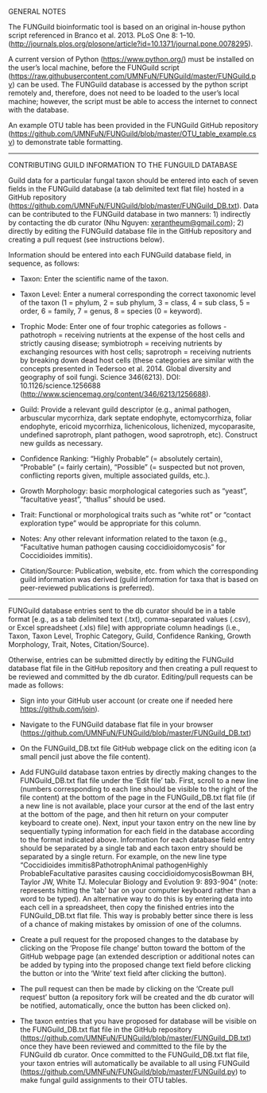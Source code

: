 GENERAL NOTES

The FUNGuild bioinformatic tool is based on an original in-house python script referenced in Branco et al. 2013. PLoS One 8: 1–10. (http://journals.plos.org/plosone/article?id=10.1371/journal.pone.0078295).

A current version of Python (https://www.python.org/) must be installed on the user’s local machine, before the FUNGuild script (https://raw.githubusercontent.com/UMNFuN/FUNGuild/master/FUNGuild.py) can be used. The FUNGuild database is accessed by the python script remotely and, therefore, does not need to be loaded to the user’s local machine; however, the script must be able to access the internet to connect with the database.

An example OTU table has been provided in the FUNGuild GitHub repository (https://github.com/UMNFuN/FUNGuild/blob/master/OTU_table_example.csv) to demonstrate table formatting.

**************************************

CONTRIBUTING GUILD INFORMATION TO THE FUNGUILD DATABASE

Guild data for a particular fungal taxon should be entered into each of seven fields in the FUNGuild database (a tab delimited text flat file) hosted in a GitHub repository (https://github.com/UMNFuN/FUNGuild/blob/master/FUNGuild_DB.txt). Data can be contributed to the FUNGuild database in two manners: 1) indirectly by contacting the db curator (Nhu Nguyen: xerantheum@gmail.com); 2) directly by editing the FUNGuild database file in the GitHub repository and creating a pull request (see instructions below).

Information should be entered into each FUNGuild database field, in sequence, as follows:

- Taxon: Enter the scientific name of the taxon.

- Taxon Level: Enter a numeral corresponding the correct taxonomic level of the taxon (1 = phylum, 2 = sub phylum, 3 = class, 4 = sub class, 5 = order, 6 = family, 7 = genus, 8 = species (0 = keyword).

- Trophic Mode: Enter one of four trophic categories as follows - pathotroph = receiving nutrients at the expense of the host cells and strictly causing disease; symbiotroph = receiving nutrients by exchanging resources with host cells; saprotroph = receiving nutrients by breaking down dead host cells (these categories are similar with the concepts presented in Tedersoo et al. 2014. Global diversity and geography of soil fungi. Science 346(6213). DOI: 10.1126/science.1256688 (http://www.sciencemag.org/content/346/6213/1256688).

- Guild: Provide a relevant guild descriptor (e.g., animal pathogen, arbuscular mycorrhiza, dark septate endophyte, ectomycorrhiza, foliar endophyte, ericoid mycorrhiza, lichenicolous, lichenized, mycoparasite, undefined saprotroph, plant pathogen, wood saprotroph, etc). Construct new guilds as necessary.

- Confidence Ranking: “Highly Probable” (= absolutely certain), “Probable” (= fairly certain), “Possible” (= suspected but not proven, conflicting reports given, multiple associated guilds, etc.).

- Growth Morphology: basic morphological categories such as “yeast”, “facultative yeast”, “thallus” should be used.

- Trait: Functional or morphological traits such as “white rot” or “contact exploration type” would be appropriate for this column.

- Notes: Any other relevant information related to the taxon (e.g., “Facultative human pathogen causing coccidioidomycosis” for Coccidioides immitis).

- Citation/Source: Publication, website, etc. from which the corresponding guild information was derived (guild information for taxa that is based on peer-reviewed publications is preferred).

**************************************

FUNGuild database entries sent to the db curator should be in a table format [e.g., as a tab delimited text (.txt), comma-separated values (.csv), or Excel spreadsheet (.xls) file] with appropriate column headings (i.e., Taxon, Taxon Level, Trophic Category, Guild, Confidence Ranking, Growth Morphology, Trait, Notes, Citation/Source).

Otherwise, entries can be submitted directly by editing the FUNGuild database flat file in the GitHub repository and then creating a pull request to be reviewed and committed by the db curator. Editing/pull requests can be made as follows:

- Sign into your GitHub user account (or create one if needed here https://github.com/join).

- Navigate to the FUNGuild database flat file in your browser (https://github.com/UMNFuN/FUNGuild/blob/master/FUNGuild_DB.txt)

- On the FUNGuild_DB.txt file GitHub webpage click on the editing icon (a small pencil just above the file content).

- Add FUNGuild database taxon entries by directly making changes to the FUNGuild_DB.txt flat file under the ‘Edit file’ tab. First, scroll to a new line (numbers corresponding to each line should be visible to the right of the file content) at the bottom of the page in the FUNGuild_DB.txt flat file (if a new line is not available, place your cursor at the end of the last entry at the bottom of the page, and then hit return on your computer keyboard to create one). Next, input your taxon entry on the new line by sequentially typing information for each field in the database according to the format indicated above. Information for each database field entry should be separated by a single tab and each taxon entry should be separated by a single return. For example, on the new line type “Coccidioides immitis<tab>8<tab>Pathotroph<tab>Animal pathogen<tab>Highly Probable<tab><tab><tab>Facultative parasites causing coccidioidomycosis<tab>Bowman BH, Taylor JW, White TJ. Molecular Biology and Evolution 9: 893-904” (note: <tab> represents hitting the 'tab' bar on your computer keyboard rather than a word to be typed). An alternative way to do this is by entering data into each cell in a spreadsheet, then copy the finished entries into the FUNGuild_DB.txt flat file. This way is probably better since there is less of a chance of making mistakes by omission of one of the columns.

- Create a pull request for the proposed changes to the database by clicking on the ‘Propose file change’ button toward the bottom of the GitHub webpage page (an extended description or additional notes can be added by typing into the proposed change text field before clicking the button or into the ‘Write’ text field after clicking the button).

- The pull request can then be made by clicking on the ‘Create pull request’ button (a repository fork will be created and the db curator will be notified, automatically, once the button has been clicked on).

- The taxon entries that you have proposed for database will be visible on the FUNGuild_DB.txt flat file in the GitHub repository (https://github.com/UMNFuN/FUNGuild/blob/master/FUNGuild_DB.txt) once they have been reviewed and committed to the file by the FUNGuild db curator. Once committed to the FUNGuild_DB.txt flat file, your taxon entries will automatically be available to all using FUNGuild (https://github.com/UMNFuN/FUNGuild/blob/master/FUNGuild.py) to make fungal guild assignments to their OTU tables.

